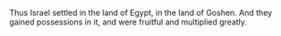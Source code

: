 Thus Israel settled in the land of Egypt, in the land of Goshen. And they gained possessions in it, and were fruitful and multiplied greatly.
